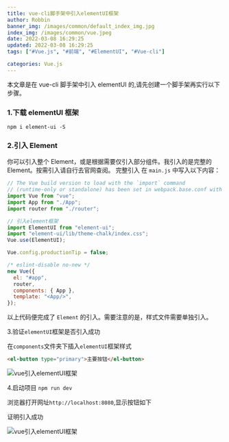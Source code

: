 ```yaml
---
title: vue-cli脚手架中引入elementUI框架
author: Robbin
banner_img: /images/common/default_index_img.jpg
index_img: /images/common/vue.jpeg
date: 2022-03-08 16:29:25
updated: 2022-03-08 16:29:25
tags: ["#Vue.js", "#前端", "#ElementUI", "#Vue-cli"]

categories: Vue.js
---
```


本文章是在 vue-cli 脚手架中引入 elementUI 的,请先创建一个脚手架再实行以下步骤。

### 1.下载 elementUI 框架

```
npm i element-ui -S
```

### 2.引入 Element

你可以引入整个 Element，或是根据需要仅引入部分组件。我引入的是完整的 Element。按需引入请自行去官网查阅。
完整引入
在 `main.js` 中写入以下内容：

```javascript
// The Vue build version to load with the `import` command
// (runtime-only or standalone) has been set in webpack.base.conf with an alias.
import Vue from "vue";
import App from "./App";
import router from "./router";

// 引入element框架
import ElementUI from "element-ui";
import "element-ui/lib/theme-chalk/index.css";
Vue.use(ElementUI);

Vue.config.productionTip = false;

/* eslint-disable no-new */
new Vue({
  el: "#app",
  router,
  components: { App },
  template: "<App/>",
});
```

以上代码便完成了 `Element` 的引入。需要注意的是，样式文件需要单独引入。

3.验证`elementUI`框架是否引入成功

在`components`文件夹下插入`elementUI`框架样式

```html
<el-button type="primary">主要按钮</el-button>
```

![vue引入elementUI框架](./images/1541474252210-a58efad5-19a5-474f-a442-d167129111d6.jpeg)

4.启动项目
`npm run dev`

浏览器打开网址`http://localhost:8080`,显示按钮如下

证明引入成功

![vue引入elementUI框架](./images/1541474476111-2890bba1-d879-4b12-93a1-1925d90c2dcb.jpeg)

